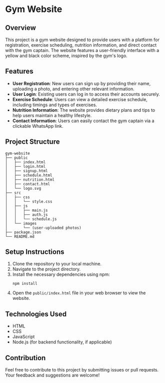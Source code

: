 # Gym Website

## Overview
This project is a gym website designed to provide users with a platform for registration, exercise scheduling, nutrition information, and direct contact with the gym captain. The website features a user-friendly interface with a yellow and black color scheme, inspired by the gym's logo.

## Features
- **User Registration**: New users can sign up by providing their name, uploading a photo, and entering other relevant information.
- **User Login**: Existing users can log in to access their accounts securely.
- **Exercise Schedule**: Users can view a detailed exercise schedule, including timings and types of exercises.
- **Nutrition Information**: The website provides dietary plans and tips to help users maintain a healthy lifestyle.
- **Contact Information**: Users can easily contact the gym captain via a clickable WhatsApp link.

## Project Structure
```
gym-website
├── public
│   ├── index.html
│   ├── login.html
│   ├── signup.html
│   ├── schedule.html
│   ├── nutrition.html
│   ├── contact.html
│   └── logo.svg
├── src
│   ├── css
│   │   └── style.css
│   ├── js
│   │   ├── main.js
│   │   ├── auth.js
│   │   └── schedule.js
│   └── images
│       └── (user-uploaded photos)
├── package.json
└── README.md
```

## Setup Instructions
1. Clone the repository to your local machine.
2. Navigate to the project directory.
3. Install the necessary dependencies using npm:
   ```
   npm install
   ```
4. Open the `public/index.html` file in your web browser to view the website.

## Technologies Used
- HTML
- CSS
- JavaScript
- Node.js (for backend functionality, if applicable)

## Contribution
Feel free to contribute to this project by submitting issues or pull requests. Your feedback and suggestions are welcome!
